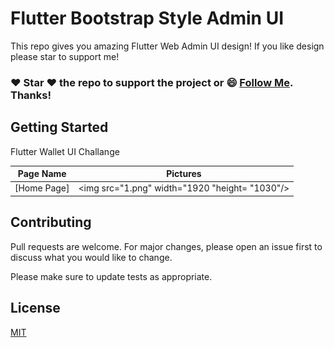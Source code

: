 # Flutter Bootstrap Style Admin UI

This repo gives you amazing Flutter Web Admin UI design! If you like design please star to support me!
  
### :heart: Star :heart: the repo to support the project or :smile: [Follow Me](https://github.com/kalismeras61). Thanks! 

## Getting Started
Flutter Wallet UI Challange
  
  Page Name | Pictures   
 --- | --- 
 [Home Page] | <img src="1.png" width="1920 "height= "1030"/>
 
## Contributing
Pull requests are welcome. For major changes, please open an issue first to discuss what you would like to change.

Please make sure to update tests as appropriate.

## License
[MIT](https://opensource.org/licenses/MIT)

